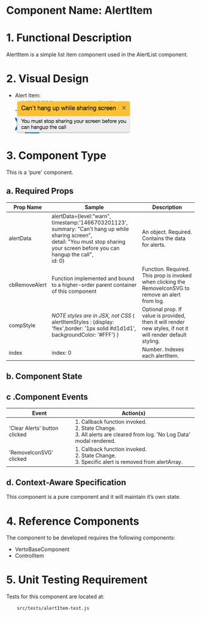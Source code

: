 # Component Name:  AlertItem   #
# 1. Functional Description #

AlertItem is a simple list item component used in the AlertList component.

# 2. Visual Design #

 - Alert Item:<br>
![Alert Log](img/alertItem.png)

# 3. Component Type #

This is a ‘pure' component.

## a. Required Props ##

| Prop Name | Sample | Description |
| ------------ | ------------- | ------------- |
| alertData | alertData={level:"warn", timestamp:'1466703201123', summary: "Can't hang up while sharing screen",<br> detail: "You must stop sharing your screen before you can hangup the call", <br>id: 0} | An object. Required. Contains the data for alerts.|
| cbRemoveAlert | Function implemented and bound to a higher-order parent container of this component | Function. Required. This prop is invoked when clicking the RemoveIconSVG to remove an alert from log. |
|compStyle |  _NOTE styles are in JSX, not CSS_ { alertItemStyles : {display: 'flex',border: '1px solid #d1d1d1', backgroundColor: '#FFF'} } | Optional prop. If value is provided, then it will render new styles, if not it will render default styling. |
| index | index: 0 | Number. Indexes each alertItem.

## b. Component State ##

## c .Component Events ##

| Event | Action(s) |
| ------------ | ------------- |
| 'Clear Alerts' button clicked | 1. Callback function invoked.<br>2. State Change.<br>3. All alerts are cleared from log. 'No Log Data' modal rendered. |
| 'RemoveIconSVG' clicked | 1. Callback function invoked.<br>2. State Change.<br>3. Specific alert is removed from alertArray. |

## d. Context-Aware Specification ##

This component is a pure component and it will maintain it’s own state.

# 4. Reference Components #

The component to be developed requires the following components:

- VertoBaseComponent
- ControlItem

# 5. Unit Testing Requirement #
Tests for this component are located at:

        src/tests/alertItem-test.js

